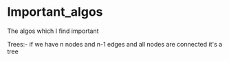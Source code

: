 # Important_algos
The algos which I find important

Trees:-
if we have n nodes and n-1 edges and all nodes are connected it's a tree
